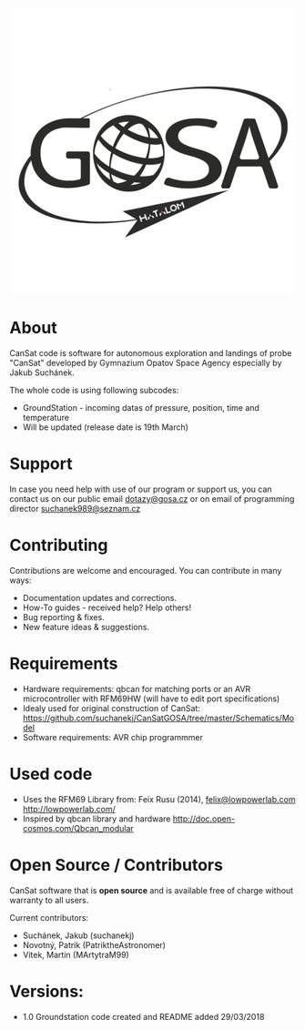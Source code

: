 ![Alt text](https://github.com/suchanekj/CanSatGOSA/blob/master/Logo_final.png)

# About
CanSat code is software for autonomous exploration and landings of probe "CanSat" developed by Gymnazium Opatov Space Agency especially by Jakub Suchánek.

The whole code is using following subcodes:
* GroundStation - incoming datas of pressure, position, time and temperature
* Will be updated (release date is 19th March)

# Support
In case you need help with use of our program or support us, you can contact us on our public email dotazy@gosa.cz or on email of programming director suchanek989@seznam.cz

# Contributing

Contributions are welcome and encouraged.  You can contribute in many ways:

* Documentation updates and corrections.
* How-To guides - received help? Help others!
* Bug reporting & fixes.
* New feature ideas & suggestions.

# Requirements
* Hardware requirements: qbcan for matching ports or an AVR microcontroller with RFM69HW (will have to edit port specifications)
* Idealy used for original construction of CanSat: https://github.com/suchanekj/CanSatGOSA/tree/master/Schematics/Model
* Software requirements: AVR chip programmmer

# Used code
* Uses the RFM69 Library from: Feix Rusu (2014), felix@lowpowerlab.com http://lowpowerlab.com/
* Inspired by qbcan library and hardware http://doc.open-cosmos.com/Qbcan_modular

# Open Source / Contributors
CanSat software that is **open source** and is available free of charge without warranty to all users.

Current contributors:
* Suchánek, Jakub (suchanekj)
* Novotný, Patrik  (PatriktheAstronomer)
* Vítek, Martin (MArtytraM99)
# Versions:
* 1.0 Groundstation code created and README added 29/03/2018
